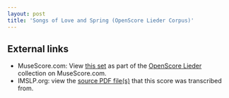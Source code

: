 ```yaml
---
layout: post
title: 'Songs of Love and Spring (OpenScore Lieder Corpus)'
---
```


## External links

- MuseScore.com: View [this set] as part of the [OpenScore Lieder] collection on MuseScore.com.
- IMSLP.org: view the [source PDF file(s)][IMSLP] that this score was transcribed from.

[IMSLP]: https://imslp.org/wiki/Special:ReverseLookup/627769
[this set]: https://musescore.com/openscore-lieder-corpus/sets/5106656
[OpenScore Lieder]: https://musescore.com/openscore-lieder-corpus
